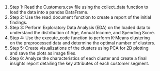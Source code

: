 1. Step 1: Read the Customers.csv file using the collect_data function to load the data into a pandas DataFrame.
2. Step 2: Use the read_document function to create a report of the initial findings.
3. Step 3: Perform Exploratory Data Analysis (EDA) on the loaded data to understand the distribution of Age, Annual Income, and Spending Score.
4. Step 4: Use the execute_code function to perform K-Means clustering on the preprocessed data and determine the optimal number of clusters.
5. Step 5: Create visualizations of the clusters using PCA for 2D plotting and save the plots as image files.
6. Step 6: Analyze the characteristics of each cluster and create a final insights report detailing the key attributes of each customer segment.
